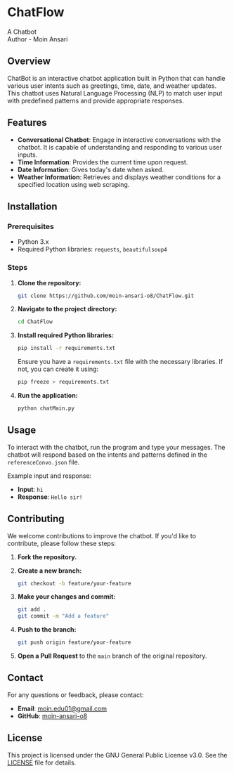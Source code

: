 # ChatFlow
A Chatbot
<br>Author - Moin Ansari

## Overview

ChatBot is an interactive chatbot application built in Python that can handle various user intents such as greetings, time, date, and weather updates. This chatbot uses Natural Language Processing (NLP) to match user input with predefined patterns and provide appropriate responses. 

## Features

- **Conversational Chatbot**: Engage in interactive conversations with the chatbot. It is capable of understanding and responding to various user inputs.
- **Time Information**: Provides the current time upon request.
- **Date Information**: Gives today's date when asked.
- **Weather Information**: Retrieves and displays weather conditions for a specified location using web scraping.

## Installation

### Prerequisites

- Python 3.x
- Required Python libraries: `requests`, `beautifulsoup4`

### Steps

1. **Clone the repository:**

    ```bash
    git clone https://github.com/moin-ansari-o8/ChatFlow.git
    ```

2. **Navigate to the project directory:**

    ```bash
    cd ChatFlow
    ```

3. **Install required Python libraries:**

    ```bash
    pip install -r requirements.txt
    ```

   Ensure you have a `requirements.txt` file with the necessary libraries. If not, you can create it using:

    ```bash
    pip freeze > requirements.txt
    ```
4. **Run the application:**

    ```bash
    python chatMain.py
    ```
    
## Usage

To interact with the chatbot, run the program and type your messages. The chatbot will respond based on the intents and patterns defined in the `referenceConvo.json` file.

Example input and response:

- **Input**: `hi`
- **Response**: `Hello sir!`

## Contributing

We welcome contributions to improve the chatbot. If you'd like to contribute, please follow these steps:

1. **Fork the repository.**
2. **Create a new branch:**

    ```bash
    git checkout -b feature/your-feature
    ```

3. **Make your changes and commit:**

    ```bash
    git add .
    git commit -m "Add a feature"
    ```

4. **Push to the branch:**

    ```bash
    git push origin feature/your-feature
    ```

5. **Open a Pull Request** to the `main` branch of the original repository.

## Contact

For any questions or feedback, please contact:

- **Email**: moin.edu01@gmail.com
- **GitHub**: [moin-ansari-o8](https://github.com/moin-ansari-o8)
## License

This project is licensed under the GNU General Public License v3.0. See the [LICENSE](LICENSE) file for details.

